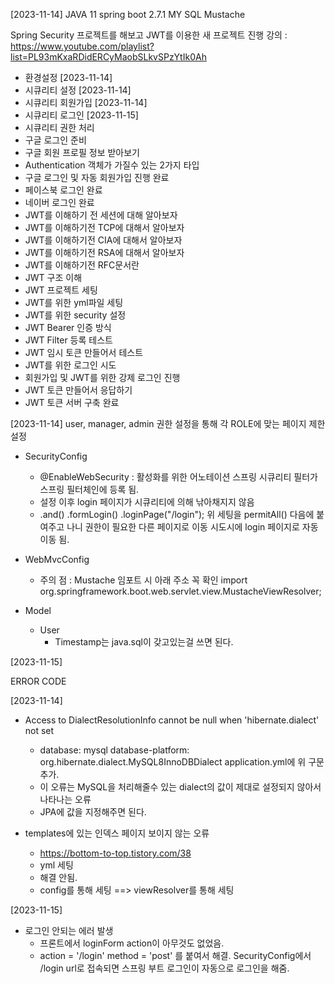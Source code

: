 [2023-11-14]
JAVA 11
spring boot 2.7.1
MY SQL
Mustache

Spring Security 프로젝트를 해보고 JWT를 이용한 새 프로젝트 진행
강의 : https://www.youtube.com/playlist?list=PL93mKxaRDidERCyMaobSLkvSPzYtIk0Ah

 - 환경설정 [2023-11-14]
 - 시큐리티 설정 [2023-11-14]
 - 시큐리티 회원가입 [2023-11-14]
 - 시큐리티 로그인 [2023-11-15]
 - 시큐리티 권한 처리 
 - 구글 로그인 준비
 - 구글 회원 프로필 정보 받아보기
 - Authentication 객체가 가질수 있는 2가지 타입
 - 구글 로그인 및 자동 회원가입 진행 완료
 - 페이스북 로그인 완료
 - 네이버 로그인 완료
 - JWT를 이해하기 전 세션에 대해 알아보자
 - JWT를 이해하기전 TCP에 대해서 알아보자
 - JWT를 이해하기전 CIA에 대해서 알아보자
 - JWT를 이해하기전 RSA에 대해서 알아보자
 - JWT를 이해하기전 RFC문서란
 - JWT 구조 이해
 - JWT 프로젝트 세팅
 - JWT를 위한 yml파일 세팅
 - JWT를 위한 security 설정
 - JWT Bearer 인증 방식
 - JWT Filter 등록 테스트
 - JWT 임시 토큰 만들어서 테스트
 - JWT를 위한 로그인 시도
 - 회원가입 및 JWT를 위한 강제 로그인 진행
 - JWT 토큰 만들어서 응답하기
 - JWT 토큰 서버 구축 완료

[2023-11-14]
user, manager, admin 권한 설정을 통해 각 ROLE에 맞는 페이지 제한 설정

 - SecurityConfig
   - @EnableWebSecurity : 활성화를 위한 어노테이션
     스프링 시큐리티 필터가 스프링 필터체인에 등록 됨.
   - 설정 이후 login 페이지가 시큐리티에 의해 낚아채지지 않음
   - .and()
     .formLogin()
     .loginPage("/login");
     위 세팅을 permitAll() 다음에 붙여주고 나니
     권한이 필요한 다른 페이지로 이동 시도시에 login 페이지로 자동 이동 됨.

 - WebMvcConfig
   - 주의 점 : Mustache 임포트 시 아래 주소 꼭 확인
     import org.springframework.boot.web.servlet.view.MustacheViewResolver;

 - Model
   - User
     - Timestamp는 java.sql이 갖고있는걸 쓰면 된다.

[2023-11-15] 



ERROR CODE

[2023-11-14] 

 - Access to DialectResolutionInfo cannot be null when 'hibernate.dialect' not set
   - database: mysql
     database-platform: org.hibernate.dialect.MySQL8InnoDBDialect
     application.yml에 위 구문 추가. 
   - 이 오류는 MySQL을 처리해줄수 있는 dialect의 값이 제대로 설정되지 않아서 나타나는 오류
   - JPA에 값을 지정해주면 된다.

 - templates에 있는 인덱스 페이지 보이지 않는 오류
   - https://bottom-to-top.tistory.com/38
   - yml 세팅
   - 해결 안됨.
   - config를 통해 세팅 ==> viewResolver를 통해 세팅

[2023-11-15] 

 - 로그인 안되는 에러 발생
   - 프론트에서 loginForm action이 아무것도 없었음.
   - action = '/login' method = 'post'
     를 붙여서 해결. SecurityConfig에서 /login url로 접속되면
     스프링 부트 로그인이 자동으로 로그인을 해줌.